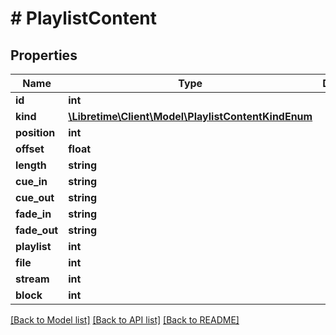 # # PlaylistContent

## Properties

Name | Type | Description | Notes
------------ | ------------- | ------------- | -------------
**id** | **int** |  | [readonly]
**kind** | [**\Libretime\Client\Model\PlaylistContentKindEnum**](PlaylistContentKindEnum.md) |  |
**position** | **int** |  | [optional]
**offset** | **float** |  |
**length** | **string** |  | [optional]
**cue_in** | **string** |  | [optional]
**cue_out** | **string** |  | [optional]
**fade_in** | **string** |  | [optional]
**fade_out** | **string** |  | [optional]
**playlist** | **int** |  | [optional]
**file** | **int** |  | [optional]
**stream** | **int** |  | [optional]
**block** | **int** |  | [optional]

[[Back to Model list]](../../README.md#models) [[Back to API list]](../../README.md#endpoints) [[Back to README]](../../README.md)
